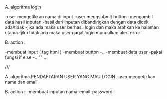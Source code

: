 A. algoritma login

-user mengetikkan nama di input
-user mengsubmit button
-mengambil data hasil inputan
-hasil dari inputan dibandingkan dengan data dicek ada/tidak
-jika ada maka user berhasil login dan maka arahkan ke halaman utama
-jika tidak ada maka user gagal login munculkan alert error

B. action :

-membuat input ( tag html )
-membuat button
-..
-membuat data user 
-pakai fungsi if else
-.. "" ..

///

A. algoritma PENDAFTARAN USER YANG MAU LOGIN
-user mengetikkan nama dan email



B. action :
-membuat inputan nama-email-password



